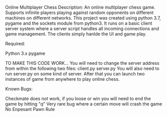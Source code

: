 Online Multiplayer Chess
Description: An online multiplayer chess game. Supports infinite players playing against random opponents on different machines on different networks. This project was created using python 3.7, pygame and the sockets module from python3. It runs on a basic client server system where a server script handles all incoming connections and game management. The clients simply hanlde the UI and game play.

Required:

Python 3.x
pygame

TO MAKE THIS CODE WORK...
You will need to change the server address from within the following two files:
client.py
server.py
You will also need to run server.py on some kind of server. After that you can launch two instances of game from anywhere to play online chess.

Known Bugs:

Checkmate does not work, if you loose or win you will need to end the game by hitting "q"
Very rare bug where a certain move will crash the game
No Enpesant Pawn Rule
